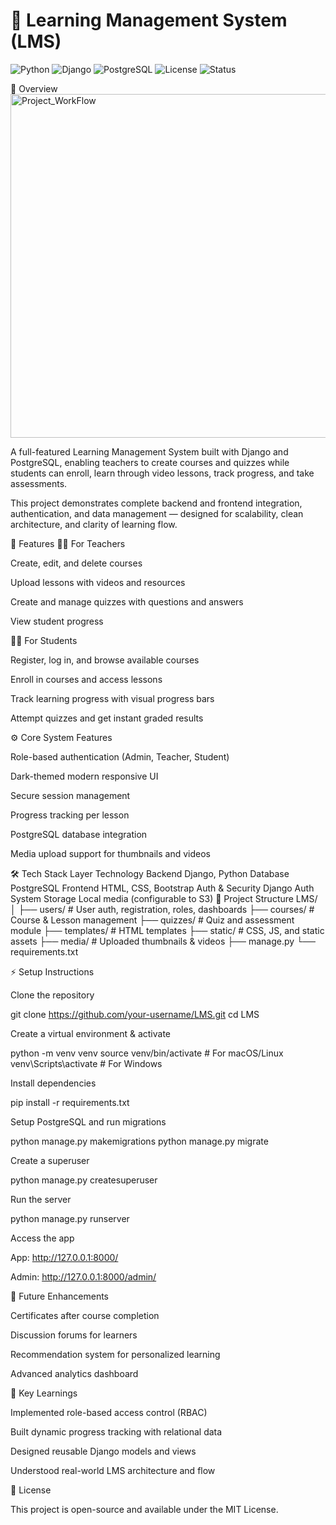 
# 📘 Learning Management System (LMS)

![Python](https://img.shields.io/badge/Python-3.10-blue?logo=python)
![Django](https://img.shields.io/badge/Django-5.0-darkgreen?logo=django)
![PostgreSQL](https://img.shields.io/badge/PostgreSQL-Database-blue?logo=postgresql)
![License](https://img.shields.io/badge/License-MIT-yellow)
![Status](https://img.shields.io/badge/Project%20Phase-Completed-brightgreen)

🧩 Overview
<img width="888" height="550" alt="Project_WorkFlow" src="https://github.com/user-attachments/assets/4b447b52-5075-403c-9b6e-326e6296544e" />

A full-featured Learning Management System built with Django and PostgreSQL, enabling teachers to create courses and quizzes while students can enroll, learn through video lessons, track progress, and take assessments.

This project demonstrates complete backend and frontend integration, authentication, and data management — designed for scalability, clean architecture, and clarity of learning flow.

🚀 Features
👨‍🏫 For Teachers

Create, edit, and delete courses

Upload lessons with videos and resources

Create and manage quizzes with questions and answers

View student progress

👩‍🎓 For Students

Register, log in, and browse available courses

Enroll in courses and access lessons

Track learning progress with visual progress bars

Attempt quizzes and get instant graded results

⚙️ Core System Features

Role-based authentication (Admin, Teacher, Student)

Dark-themed modern responsive UI

Secure session management

Progress tracking per lesson

PostgreSQL database integration

Media upload support for thumbnails and videos

🛠️ Tech Stack
Layer	Technology
Backend	Django, Python
Database	PostgreSQL
Frontend	HTML, CSS, Bootstrap
Auth & Security	Django Auth System
Storage	Local media (configurable to S3)
📂 Project Structure
LMS/
│
├── users/                # User auth, registration, roles, dashboards
├── courses/              # Course & Lesson management
├── quizzes/              # Quiz and assessment module
├── templates/            # HTML templates
├── static/               # CSS, JS, and static assets
├── media/                # Uploaded thumbnails & videos
├── manage.py
└── requirements.txt

⚡ Setup Instructions

Clone the repository

git clone https://github.com/your-username/LMS.git
cd LMS


Create a virtual environment & activate

python -m venv venv
source venv/bin/activate   # For macOS/Linux
venv\Scripts\activate      # For Windows


Install dependencies

pip install -r requirements.txt


Setup PostgreSQL and run migrations

python manage.py makemigrations
python manage.py migrate


Create a superuser

python manage.py createsuperuser


Run the server

python manage.py runserver


Access the app

App: http://127.0.0.1:8000/

Admin: http://127.0.0.1:8000/admin/

🎯 Future Enhancements

Certificates after course completion

Discussion forums for learners

Recommendation system for personalized learning

Advanced analytics dashboard

🧠 Key Learnings

Implemented role-based access control (RBAC)

Built dynamic progress tracking with relational data

Designed reusable Django models and views

Understood real-world LMS architecture and flow

📜 License

This project is open-source and available under the MIT License.

